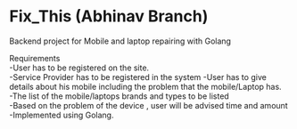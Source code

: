 # Fix_This (Abhinav Branch)
Backend project for Mobile and laptop repairing with Golang 

Requirements\
-User has to be registered on the site.\
-Service Provider has to be registered in the system
-User has to give details about his mobile including the problem that the mobile/Laptop has.\
-The list of the mobile/laptops brands and types to be listed\
-Based on the problem of the device , user will be advised time and amount\
-Implemented using Golang.